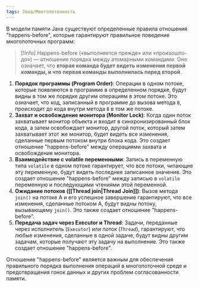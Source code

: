 ```yaml
---
tags: Java/Многопоточность
---
```

В модели памяти Java существуют определенные правила отношения "happens-before", которые гарантируют правильное поведение многопоточных программ:

>[!Info] 
>Happens-before («выполняется прежде» или «произошло-до») — отношение порядка между атомарными командами. Оно означает, что **вторая команда будет видеть изменения первой команды, и что первая команды выполнилась перед второй**.

1. **Порядок программы (Program Order)**: Операции в одном потоке, которые появляются в программе в определенном порядке, будут видны в том же порядке другим операциям в этом потоке. Это означает, что код, записанный в программе до вызова метода `B`, происходит до кода внутри метода `B` в том же потоке.
2. **Захват и освобождение монитора (Monitor Lock)**: Когда один поток захватывает монитор объекта и входит в синхронизированный блок кода, а затем освобождает монитор, другой поток, который затем захватывает этот же монитор, будет видеть все изменения, сделанные первым потоком внутри блока кода. Это создает отношение "happens-before" между операциями захвата и освобождения монитора.
3. **Взаимодействие с volatile переменными**: Запись в переменную типа `volatile` в одном потоке гарантирует, что все потоки, читающие эту переменную, будут видеть последнее записанное значение. Это создает отношение "happens-before" между записью в `volatile` переменную и последующими чтениями этой переменной.
4. **Ожидание потоков ([[Thread join|Thread Join]])**: Вызов метода `join()` на потоке A и его успешное завершение гарантируют, что все изменения, сделанные потоком A, будут видны потоку, вызывающему `join()`. Это также создает отношение "happens-before".
5. **Передача задач через Executor и Thread**: Задачи, переданные через исполнитель (`Executor`) или поток (`Thread`), гарантируют, что любые изменения, сделанные в одной задаче, будут видны другим задачам, которые получают эту задачу на выполнение. Это также создает отношение "happens-before".

Отношение "happens-before" является важным для обеспечения правильного порядка выполнения операций в многопоточной среде и предотвращения гонок данных и других проблем согласованности памяти.
